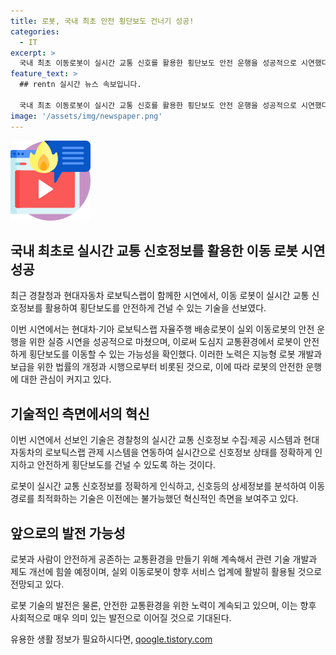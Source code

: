 ```yaml
---
title: 로봇, 국내 최초 안전 횡단보도 건너기 성공!
categories:
  - IT
excerpt: >
  국내 최초 이동로봇이 실시간 교통 신호를 활용한 횡단보도 안전 운행을 성공적으로 시연했다. 경찰청, 현대자동차 로보틱스랩 등이 참여한 이번 시연은 도심 교통환경에서의 안전한 이동을 확인하기 위한 것이었다. 이동로봇의 안전한 운행에 대한 이해관심이 높아지면서, 실시간 교통 신호정보와 로보틱스랩의 관제 시스템을 연동해 안전 운행을 구현하는 기술이 선보여졌다. 또한, 로봇은 신호정보를 분석해 이동 경로를 최적화하고, 신호등을 안전하게 인식하여 목적지까지 신속하게 이동할 수 있는 기능을 갖추고 있다.
feature_text: >
  ## rentn 실시간 뉴스 속보입니다.

  국내 최초 이동로봇이 실시간 교통 신호를 활용한 횡단보도 안전 운행을 성공적으로 시연했다. 경찰청, 현대자동차 로보틱스랩 등이 참여한 이번 시연은 도심 교통환경에서의 안전한 이동을 확인하기 위한 것이었다. 이동로봇의 안전한 운행에 대한 이해관심이 높아지면서, 실시간 교통 신호정보와 로보틱스랩의 관제 시스템을 연동해 안전 운행을 구현하는 기술이 선보여졌다. 또한, 로봇은 신호정보를 분석해 이동 경로를 최적화하고, 신호등을 안전하게 인식하여 목적지까지 신속하게 이동할 수 있는 기능을 갖추고 있다.
image: '/assets/img/newspaper.png'
---
```


<p><img src="/assets/img/news.png" alt="rentncar 속보" /></p>

<h2>국내 최초로 실시간 교통 신호정보를 활용한 이동 로봇 시연 성공</h2>

<p data-ke-size="size16">최근 경찰청과 현대자동차 로보틱스랩이 함께한 시연에서, 이동 로봇이 실시간 교통 신호정보를 활용하여 횡단보도를 안전하게 건널 수 있는 기술을 선보였다.</p>

<p>이번 시연에서는 현대차·기아 로보틱스랩 자율주행 배송로봇이 실외 이동로봇의 안전 운행을 위한 실증 시연을 성공적으로 마쳤으며, 이로써 도심지 교통환경에서 로봇이 안전하게 횡단보도를 이동할 수 있는 가능성을 확인했다. 이러한 노력은 지능형 로봇 개발과 보급을 위한 법률의 개정과 시행으로부터 비롯된 것으로, 이에 따라 로봇의 안전한 운행에 대한 관심이 커지고 있다.</p>

<h2>기술적인 측면에서의 혁신</h2>

<p data-ke-size="size16">이번 시연에서 선보인 기술은 경찰청의 실시간 교통 신호정보 수집·제공 시스템과 현대자동차의 로보틱스랩 관제 시스템을 연동하여 실시간으로 신호정보 상태를 정확하게 인지하고 안전하게 횡단보도를 건널 수 있도록 하는 것이다.</p>

<p>로봇이 실시간 교통 신호정보를 정확하게 인식하고, 신호등의 상세정보를 분석하여 이동 경로를 최적화하는 기술은 이전에는 불가능했던 혁신적인 측면을 보여주고 있다.</p>

<h2>앞으로의 발전 가능성</h2>

<p data-ke-size="size16">로봇과 사람이 안전하게 공존하는 교통환경을 만들기 위해 계속해서 관련 기술 개발과 제도 개선에 힘쓸 예정이며, 실외 이동로봇이 향후 서비스 업계에 활발히 활용될 것으로 전망되고 있다.</p>

<p>로봇 기술의 발전은 물론, 안전한 교통환경을 위한 노력이 계속되고 있으며, 이는 향후 사회적으로 매우 의미 있는 발전으로 이어질 것으로 기대된다.</p>
유용한 생활 정보가 필요하시다면, <a href="https://qoogle.tistory.com" rel="dofollow">qoogle.tistory.com</a>


